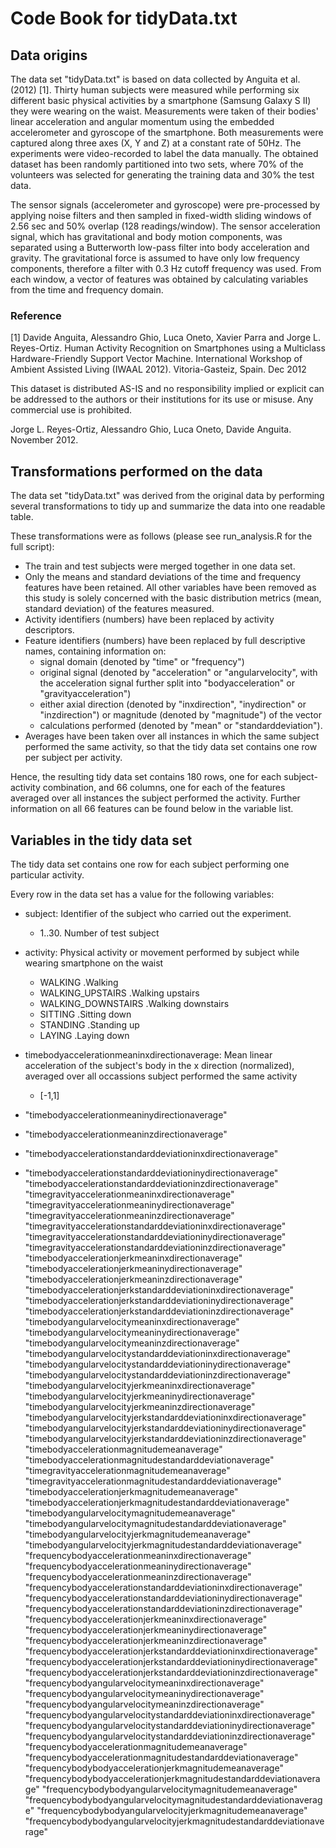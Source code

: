 # Code Book for tidyData.txt

## Data origins
The data set "tidyData.txt" is based on data collected by Anguita et al. (2012) [1]. Thirty human subjects were measured while performing six different basic physical activities by a smartphone (Samsung Galaxy S II) they were wearing on the waist. Measurements were taken of their bodies' linear acceleration and angular momentum using the embedded accelerometer and gyroscope of the smartphone. Both measurements were captured along three axes (X, Y and Z) at a constant rate of 50Hz. The experiments were video-recorded to label the data manually. The obtained dataset has been randomly partitioned into two sets, where 70% of the volunteers was selected for generating the training data and 30% the test data.

The sensor signals (accelerometer and gyroscope) were pre-processed by applying noise filters and then sampled in fixed-width sliding windows of 2.56 sec and 50% overlap (128 readings/window). The sensor acceleration signal, which has gravitational and body motion components, was separated using a Butterworth low-pass filter into body acceleration and gravity. The gravitational force is assumed to have only low frequency components, therefore a filter with 0.3 Hz cutoff frequency was used. From each window, a vector of features was obtained by calculating variables from the time and frequency domain.

### Reference
[1] Davide Anguita, Alessandro Ghio, Luca Oneto, Xavier Parra and Jorge L. Reyes-Ortiz. Human Activity Recognition on Smartphones using a Multiclass Hardware-Friendly Support Vector Machine. International Workshop of Ambient Assisted Living (IWAAL 2012). Vitoria-Gasteiz, Spain. Dec 2012

This dataset is distributed AS-IS and no responsibility implied or explicit can be addressed to the authors or their institutions for its use or misuse. Any commercial use is prohibited.

Jorge L. Reyes-Ortiz, Alessandro Ghio, Luca Oneto, Davide Anguita. November 2012.


## Transformations performed on the data

The data set "tidyData.txt" was derived from the original data by performing several transformations to tidy up and summarize the data into one readable table. 

These transformations were as follows (please see run_analysis.R for the full script):
* The train and test subjects were merged together in one data set.
* Only the means and standard deviations of the time and frequency features have been retained. All other variables have been removed as this study is solely concerned with the basic distribution metrics (mean, standard deviation) of the features measured.
* Activity identifiers (numbers) have been replaced by activity descriptors.
* Feature identifiers (numbers) have been replaced by full descriptive names, containing information on:
  * signal domain (denoted by "time" or "frequency")
  * original signal (denoted by "acceleration" or "angularvelocity", with the acceleration signal further split into "bodyacceleration" or "gravityacceleration")
  * either axial direction (denoted by "inxdirection", "inydirection" or "inzdirection") or magnitude (denoted by "magnitude") of the vector
  * calculations performed (denoted by "mean" or "standarddeviation").
* Averages have been taken over all instances in which the same subject performed the same activity, so that the tidy data set contains one row per subject per activity.

Hence, the resulting tidy data set contains 180 rows, one for each subject-activity combination, and 66 columns, one for each of the features averaged over all instances the subject performed the activity. Further information on all 66 features can be found below in the variable list.

## Variables in the tidy data set

The tidy data set contains one row for each subject performing one particular activity.

Every row in the data set has a value for the following variables:

* subject: Identifier of the subject who carried out the experiment.
    - 1..30. Number of test subject
        
* activity: Physical activity or movement performed by subject while wearing smartphone on the waist
    - WALKING .Walking
    - WALKING_UPSTAIRS  .Walking upstairs
    - WALKING_DOWNSTAIRS  .Walking downstairs
    - SITTING .Sitting down
    - STANDING  .Standing up
    - LAYING  .Laying down
        
* timebodyaccelerationmeaninxdirectionaverage: Mean linear acceleration of the subject's body in the x direction (normalized), averaged over all occassions subject performed the same activity
    - [-1,1]
        
* "timebodyaccelerationmeaninydirectionaverage"
* "timebodyaccelerationmeaninzdirectionaverage"
* "timebodyaccelerationstandarddeviationinxdirectionaverage"
* "timebodyaccelerationstandarddeviationinydirectionaverage"
"timebodyaccelerationstandarddeviationinzdirectionaverage"
"timegravityaccelerationmeaninxdirectionaverage"
"timegravityaccelerationmeaninydirectionaverage"
"timegravityaccelerationmeaninzdirectionaverage"
"timegravityaccelerationstandarddeviationinxdirectionaverage"
"timegravityaccelerationstandarddeviationinydirectionaverage"
"timegravityaccelerationstandarddeviationinzdirectionaverage"
"timebodyaccelerationjerkmeaninxdirectionaverage"
"timebodyaccelerationjerkmeaninydirectionaverage"
"timebodyaccelerationjerkmeaninzdirectionaverage"
"timebodyaccelerationjerkstandarddeviationinxdirectionaverage"
"timebodyaccelerationjerkstandarddeviationinydirectionaverage"
"timebodyaccelerationjerkstandarddeviationinzdirectionaverage"
"timebodyangularvelocitymeaninxdirectionaverage"
"timebodyangularvelocitymeaninydirectionaverage"
"timebodyangularvelocitymeaninzdirectionaverage"
"timebodyangularvelocitystandarddeviationinxdirectionaverage"
"timebodyangularvelocitystandarddeviationinydirectionaverage"
"timebodyangularvelocitystandarddeviationinzdirectionaverage"
"timebodyangularvelocityjerkmeaninxdirectionaverage"
"timebodyangularvelocityjerkmeaninydirectionaverage"
"timebodyangularvelocityjerkmeaninzdirectionaverage"
"timebodyangularvelocityjerkstandarddeviationinxdirectionaverage"
"timebodyangularvelocityjerkstandarddeviationinydirectionaverage"
"timebodyangularvelocityjerkstandarddeviationinzdirectionaverage"
"timebodyaccelerationmagnitudemeanaverage"
"timebodyaccelerationmagnitudestandarddeviationaverage"
"timegravityaccelerationmagnitudemeanaverage"
"timegravityaccelerationmagnitudestandarddeviationaverage"
"timebodyaccelerationjerkmagnitudemeanaverage"
"timebodyaccelerationjerkmagnitudestandarddeviationaverage"
"timebodyangularvelocitymagnitudemeanaverage"
"timebodyangularvelocitymagnitudestandarddeviationaverage"
"timebodyangularvelocityjerkmagnitudemeanaverage"
"timebodyangularvelocityjerkmagnitudestandarddeviationaverage"
"frequencybodyaccelerationmeaninxdirectionaverage"
"frequencybodyaccelerationmeaninydirectionaverage"
"frequencybodyaccelerationmeaninzdirectionaverage"
"frequencybodyaccelerationstandarddeviationinxdirectionaverage"
"frequencybodyaccelerationstandarddeviationinydirectionaverage"
"frequencybodyaccelerationstandarddeviationinzdirectionaverage"
"frequencybodyaccelerationjerkmeaninxdirectionaverage"
"frequencybodyaccelerationjerkmeaninydirectionaverage"
"frequencybodyaccelerationjerkmeaninzdirectionaverage"
"frequencybodyaccelerationjerkstandarddeviationinxdirectionaverage"
"frequencybodyaccelerationjerkstandarddeviationinydirectionaverage"
"frequencybodyaccelerationjerkstandarddeviationinzdirectionaverage"
"frequencybodyangularvelocitymeaninxdirectionaverage"
"frequencybodyangularvelocitymeaninydirectionaverage"
"frequencybodyangularvelocitymeaninzdirectionaverage"
"frequencybodyangularvelocitystandarddeviationinxdirectionaverage"
"frequencybodyangularvelocitystandarddeviationinydirectionaverage"
"frequencybodyangularvelocitystandarddeviationinzdirectionaverage"
"frequencybodyaccelerationmagnitudemeanaverage"
"frequencybodyaccelerationmagnitudestandarddeviationaverage"
"frequencybodybodyaccelerationjerkmagnitudemeanaverage"
"frequencybodybodyaccelerationjerkmagnitudestandarddeviationaverage"
"frequencybodybodyangularvelocitymagnitudemeanaverage"
"frequencybodybodyangularvelocitymagnitudestandarddeviationaverage"
"frequencybodybodyangularvelocityjerkmagnitudemeanaverage"
"frequencybodybodyangularvelocityjerkmagnitudestandarddeviationaverage"
